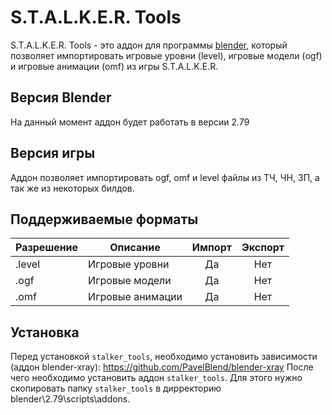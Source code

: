 # S.T.A.L.K.E.R. Tools

S.T.A.L.K.E.R. Tools - это аддон для программы [blender](http://www.blender.org/), который позволяет импортировать игровые уровни (level), игровые модели (ogf) и игровые анимации (omf) из игры S.T.A.L.K.E.R.

## Версия Blender

На данный момент аддон будет работать в версии 2.79

## Версия игры

Аддон позволяет импортировать ogf, omf и level файлы из ТЧ, ЧН, ЗП, а так же из некоторых билдов.

## Поддерживаемые форматы
| Разрешение | Описание         | Импорт | Экспорт |
|------------|------------------|:------:|:-------:|
| .level     | Игровые уровни   | Да     | Нет     |
| .ogf       | Игровые модели   | Да     | Нет     |
| .omf       | Игровые анимации | Да     | Нет     |

## Установка

Перед установкой `stalker_tools`, необходимо установить зависимости (аддон blender-xray):
https://github.com/PavelBlend/blender-xray
После чего необходимо установить аддон `stalker_tools`.
Для этого нужно скопировать папку `stalker_tools` в дирректорию blender\2.79\scripts\addons\.
